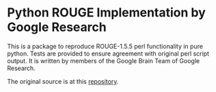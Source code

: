 # Python ROUGE Implementation by Google Research

This is a package to reproduce ROUGE-1.5.5 perl functionality in pure python.
Tests are provided to ensure agreement with original perl script output.
It is written by members of the Google Brain Team of Google Research.

The original source is at this [repository](https://github.com/google-research/google-research/tree/master/rouge).
